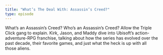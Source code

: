 ```yaml
---
title: "What’s The Deal With: Assassin’s Creed?"
type: episode
---
```

What’s an Assassin’s Creed? Who’s an Assassin’s Creed? Allow the Triple Click gang to explain. Kirk, Jason, and Maddy dive into Ubisoft’s action-adventure-RPG franchise, talking about how the series has evolved over the past decade, their favorite games, and just what the heck is up with all those aliens.